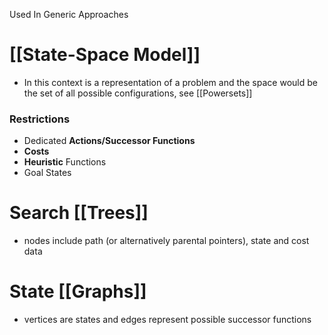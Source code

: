 Used In Generic Approaches
# [[State-Space Model]]
- In this context is a representation of a problem and the space would be the set of all possible configurations, see [[Powersets]]
### Restrictions
- Dedicated **Actions/Successor Functions**
- **Costs**
- **Heuristic** Functions
- Goal States

# Search [[Trees]]
- nodes include path (or alternatively parental pointers), state and cost data

# State [[Graphs]]
- vertices are states and edges represent possible successor functions